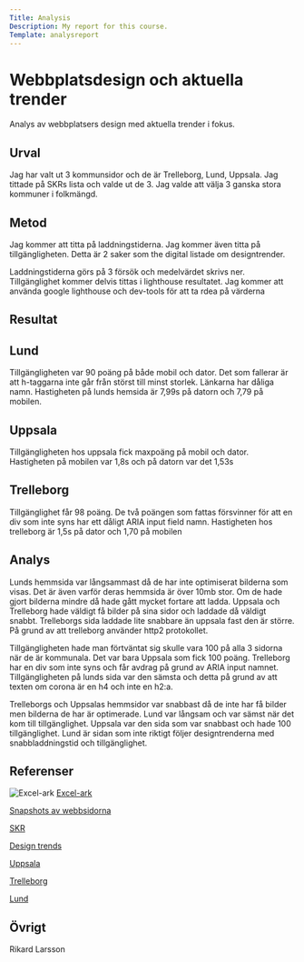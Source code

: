 ```yaml
---
Title: Analysis 
Description: My report for this course.
Template: analysreport
---
```

Webbplatsdesign och aktuella trender
=======================

Analys av webbplatsers design med aktuella trender i fokus.

Urval
-----------------------

Jag har valt ut 3 kommunsidor och de är Trelleborg, Lund, Uppsala. Jag tittade på SKRs lista och valde ut de 3. Jag valde att välja 3 ganska stora kommuner i folkmängd.

Metod
-----------------------

Jag kommer att titta på laddningstiderna. Jag kommer även titta på tillgängligheten. Detta är 2 saker som the digital listade om designtrender.

Laddningstiderna görs på 3 försök och medelvärdet skrivs ner. Tillgänglighet kommer delvis tittas i lighthouse resultatet. Jag kommer att använda google lighthouse och dev-tools för att ta rdea på värderna 

Resultat
-----------------------

<h2>Lund</h2>
Tillgängligheten var 90 poäng på både mobil och dator. Det som fallerar är att h-taggarna inte går från störst till minst storlek. Länkarna har dåliga namn.
Hastigheten på lunds hemsida är 7,99s på datorn och 7,79 på mobilen.

<h2>Uppsala</h2>
Tillgängligheten hos uppsala fick maxpoäng på mobil och dator.
Hastigheten på mobilen var 1,8s och på datorn var det 1,53s

<h2>Trelleborg</h2>
Tillgänglighet får 98 poäng. De två poängen som fattas försvinner för att en div som inte syns har ett dåligt ARIA input field namn. 
Hastigheten hos trelleborg är 1,5s på dator och 1,70 på mobilen


Analys
-----------------------
Lunds hemmsida var långsammast då de har inte optimiserat bilderna som visas. Det är även varför deras hemmsida är över 10mb stor. Om de hade gjort bilderna mindre då hade gått mycket fortare att ladda. Uppsala och Trelleborg hade väldigt få bilder på sina sidor och laddade då väldigt snabbt. Trelleborgs sida laddade lite snabbare än uppsala fast den är större. På grund av att trelleborg använder http2 protokollet. 

Tillgängligheten hade man förtväntat sig skulle vara 100 på alla 3 sidorna när de är kommunala. Det var bara Uppsala som fick 100 poäng. Trelleborg har en div som inte syns och får avdrag på grund av ARIA input namnet. Tillgängligheten på lunds sida var den sämsta och detta på grund av att texten om corona är en h4 och inte en h2:a. 

Trelleborgs och Uppsalas hemmsidor var snabbast då de inte har få bilder men bilderna de har är optimerade. Lund var långsam och var sämst när det kom till tillgänglighet. Uppsala var den sida som var snabbast och hade 100 tillgänglighet. Lund är sidan som inte riktigt följer designtrenderna med snabbladdningstid och tillgänglighet. 

Referenser
-----------------------
![Excel-ark](%base_url%/assets/img/excel2.png)
[Excel-ark](%base_url%/assets/img/excel2.png)

[Snapshots av webbsidorna](snapshot)

[SKR](https://skr.se/tjanster/kommunerochregioner/kommunerlista.1246.html)

[Design trends](https://www.theedigital.com/blog/web-design-trends)

[Uppsala](https://www.uppsala.se/)

[Trelleborg](https://www.trelleborg.se/)

[Lund](https://www.lund.se/#/)

Övrigt
-----------------------

Rikard Larsson

